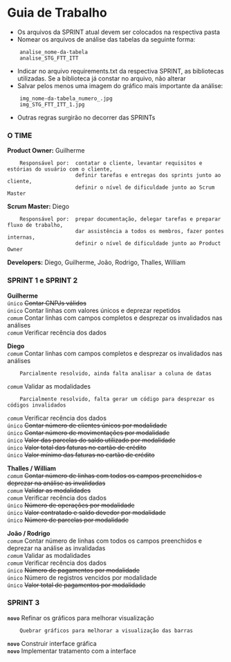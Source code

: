 # Guia de Trabalho

- Os arquivos da SPRINT atual devem ser colocados na respectiva pasta  
- Nomear os arquivos de análise das tabelas da seguinte forma:  
```
    analise_nome-da-tabela
    analise_STG_FTT_ITT
```
- Indicar no arquivo requirements.txt da respectiva SPRINT, as bibliotecas utilizadas. Se a biblioteca já constar no arquivo, não alterar  
- Salvar pelos menos uma imagem do gráfico mais importante da análise:  
```
    img_nome-da-tabela_numero_.jpg
    img_STG_FTT_ITT_1.jpg
```
- Outras regras surgirão no decorrer das SPRINTs

### O TIME

**Product Owner:** Guilherme
```
    Responsável por:  contatar o cliente, levantar requisitos e estórias do usuário com o cliente,
                      definir tarefas e entregas dos sprints junto ao cliente,
                      definir o nível de dificuldade junto ao Scrum Master
```
**Scrum Master:** Diego
```
    Responsável por:  prepar documentação, delegar tarefas e preparar fluxo de trabalho,
                      dar assistência a todos os membros, fazer pontes internas,
                      definir o nível de dificuldade junto ao Product Owner
```
**Developers:** Diego, Guilherme, João, Rodrigo, Thalles, William

### SPRINT 1 e SPRINT 2

**Guilherme**  
`único` ~~Contar CNPJs válidos~~  
`único` Contar linhas com valores únicos e deprezar repetidos  
*`comum`* Contar linhas com campos completos e desprezar os invalidados nas análises  
*`comum`* Verificar recência dos dados

**Diego**  
*`comum`* Contar linhas com campos completos e desprezar os invalidados nas análises  
```
    Parcialmente resolvido, ainda falta analisar a coluna de datas
```
*`comum`* Validar as modalidades  
```
    Parcialmente resolvido, falta gerar um código para desprezar os códigos invalidados
```
*`comum`* Verificar recência dos dados  
`único` ~~Contar número de clientes únicos por modalidade~~  
`único` ~~Contar número de movimentações por modalidade~~  
`único` ~~Valor das parcelas do saldo utilizado por modalidade~~  
`único` ~~Valor total  das faturas no cartão de crédito~~  
`único` ~~Valor mínimo das faturas no cartão de crédito~~

**Thalles / William**  
*`comum`* ~~Contar número de linhas com todos os campos preenchidos e deprezar na análise as invalidadas~~  
*`comum`* ~~Validar as modalidades~~  
*`comum`* Verificar recência dos dados  
`único` ~~Número de operações por modalidade~~  
`único` ~~Valor contratado e saldo devedor por modalidade~~  
`único` ~~Número de parcelas por modalidade~~

**João / Rodrigo**  
*`comum`* Contar número de linhas com todos os campos preenchidos e deprezar na análise as invalidadas  
*`comum`* Validar as modalidades  
*`comum`* Verificar recência dos dados  
`único` ~~Número de pagamentos por modalidade~~  
`único` Número de registros vencidos por modalidade  
`único` ~~Valor total de pagamentos por modalidade~~

### SPRINT 3

**`novo`** Refinar os gráficos para melhorar visualização  
```
    Quebrar gráficos para melhorar a visualização das barras
```
**`novo`** Construir interface gráfica  
**`novo`** Implementar tratamento com a interface  
